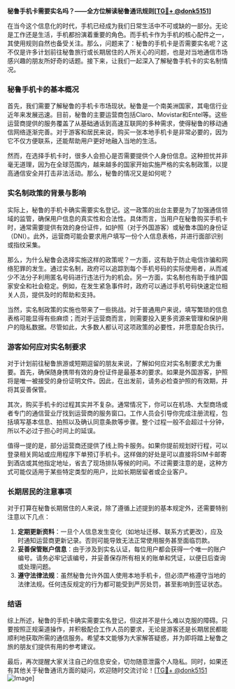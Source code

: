 **秘鲁手机卡需要实名吗？——全方位解读秘鲁通讯规则[[TG💪+ @donk5151](https://t.me/s/donk5151)]**

在当今这个信息化的时代，手机已经成为我们日常生活中不可或缺的一部分。无论是工作还是生活，手机都扮演着重要的角色。而手机卡作为手机的核心配件之一，其使用规则自然也备受关注。那么，问题来了：秘鲁的手机卡是否需要实名呢？这不仅是许多计划前往秘鲁旅行或长期居住的人所关心的问题，也是对当地通信市场感兴趣的朋友所好奇的话题。接下来，让我们一起深入了解秘鲁手机卡的实名制情况。

### 秘鲁手机卡的基本概况

首先，我们需要了解秘鲁的手机卡市场现状。秘鲁是一个南美洲国家，其电信行业近年来发展迅速。目前，秘鲁的主要运营商包括Claro、Movistar和Entel等。这些运营商提供的服务覆盖了从基础通话到高速互联网的多种需求，使得秘鲁的移动通信网络逐渐完善。对于游客和居民来说，购买一张本地手机卡是非常必要的，因为它不仅方便联系，还能帮助用户更好地融入当地的生活。

然而，在选择手机卡时，很多人会担心是否需要提供个人身份信息。这种担忧并非毫无道理，因为在全球范围内，越来越多的国家开始实施严格的实名制政策，以提高通信安全并打击非法活动。那么，秘鲁的情况又是如何呢？

### 实名制政策的背景与影响

实际上，秘鲁的手机卡确实需要实名登记。这一政策的出台主要是为了加强通信领域的监管，确保用户信息的真实性和合法性。具体而言，当用户在秘鲁购买手机卡时，通常需要提供有效的身份证件，如护照（对于外国游客）或秘鲁本国的身份证（DNI）。此外，运营商可能会要求用户填写一份个人信息表格，并进行面部识别或指纹采集。

那么，为什么秘鲁会选择实施这样的政策呢？一方面，这有助于防止电信诈骗和网络犯罪的发生。通过实名制，政府可以追踪到每个手机号码的实际使用者，从而减少不法分子利用匿名号码进行违法行为的机会。另一方面，实名制也有助于维护国家安全和社会稳定。例如，在发生紧急事件时，政府可以通过手机号码快速定位相关人员，提供及时的帮助和支持。

当然，实名制政策的实施也带来了一些挑战。对于普通用户来说，填写繁琐的信息表格可能显得有些麻烦；而对于运营商而言，则需要投入更多资源来管理和保护用户的隐私数据。尽管如此，大多数人都认可这项政策的必要性，并愿意配合执行。

### 游客如何应对实名制要求

对于计划前往秘鲁旅游或短期逗留的朋友来说，了解如何应对实名制要求尤为重要。首先，确保随身携带有效的身份证件是最基本的要求。如果是外国游客，护照将是唯一被接受的身份证明文件。因此，在出发前，请务必检查护照的有效期，并将其妥善保管。

其次，购买手机卡的过程其实并不复杂。通常情况下，你可以在机场、大型商场或者专门的通信营业厅找到运营商的服务窗口。工作人员会引导你完成注册流程，包括填写基本信息、拍照以及确认同意条款等步骤。整个过程一般不会超过十分钟，所以不必过于担心时间上的延误。

值得一提的是，部分运营商还提供了线上购卡服务。如果你提前规划好行程，可以登录相关网站或应用程序下单预订手机卡。这样做的好处是可以直接将SIM卡邮寄到酒店或其他指定地址，省去了现场排队等候的时间。不过需要注意的是，这种方式可能仅适用于某些特定类型的用户，比如长期居留者或企业客户。

### 长期居民的注意事项

对于打算在秘鲁长期居住的人来说，除了遵循上述提到的基本规定外，还需要特别注意以下几点：

1. **定期更新资料**：一旦个人信息发生变化（如地址迁移、联系方式更改），应及时通知运营商更新记录。否则可能导致无法正常使用服务甚至面临罚款。
2. **妥善保管账户信息**：由于涉及到实名认证，每位用户都会获得一个唯一的账户编号。请务必牢记该编号，并妥善保存所有相关的账单和凭证，以便日后查询或处理问题。
3. **遵守法律法规**：虽然秘鲁允许外国人使用本地手机卡，但必须严格遵守当地的法律法规。任何违反规定的行为都可能受到严厉处罚，甚至影响到签证状态。

### 结语

综上所述，秘鲁的手机卡确实需要实名登记，但这并不是什么难以克服的障碍。只要按照正规渠道操作，并积极配合工作人员的要求，无论是游客还是长期居民都能顺利地获取所需的通信服务。希望本文能够为大家解答疑惑，并为即将踏上秘鲁之旅的朋友们提供有用的参考建议。

最后，再次提醒大家关注自己的信息安全，切勿随意泄露个人隐私。同时，如果还有其他关于秘鲁通讯方面的疑问，欢迎随时交流讨论！[[TG💪+ @donk5151](https://t.me/s/donk5151) ![Image](https://i.postimg.cc/rwNCRYN7/Snipaste-2025-04-30-17-27-05.png)]